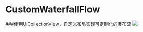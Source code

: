 # CustomWaterfallFlow
###使用UICollectionView，自定义布局实现可定制化的瀑布流
![](http://images2015.cnblogs.com/blog/545446/201509/545446-20150923092658944-1257735285.gif)
